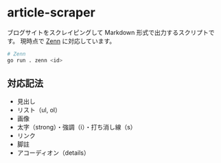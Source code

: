 # article-scraper

ブログサイトをスクレイピングして Markdown 形式で出力するスクリプトです。
現時点で [Zenn](https://zenn.dev) に対応しています。

```bash
# Zenn
go run . zenn <id>
```

## 対応記法

- 見出し
- リスト（ul, ol）
- 画像
- 太字（strong）・強調（i）・打ち消し線（s）
- リンク
- 脚註
- アコーディオン（details）
